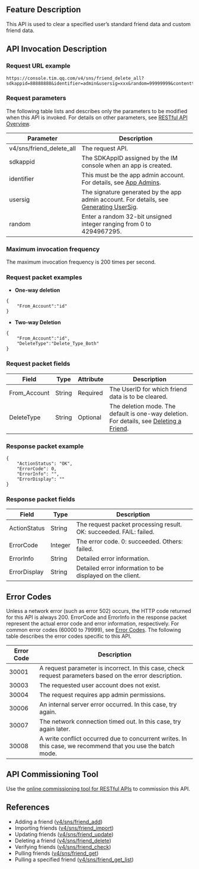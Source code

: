 ## Feature Description
This API is used to clear a specified user’s standard friend data and custom friend data.

## API Invocation Description
### Request URL example
```
https://console.tim.qq.com/v4/sns/friend_delete_all?sdkappid=88888888&identifier=admin&usersig=xxx&random=99999999&contenttype=json
```
### Request parameters

The following table lists and describes only the parameters to be modified when this API is invoked. For details on other parameters, see [RESTful API Overview](https://intl.cloud.tencent.com/document/product/1047/34620).

| Parameter | Description |
| ------------------ | ------------------------------------ |
| v4/sns/friend_delete_all | The request API. |
| sdkappid | The SDKAppID assigned by the IM console when an app is created. |
| identifier| This must be the app admin account. For details, see [App Admins](https://intl.cloud.tencent.com/document/product/1047/33517#app-.E7.AE.A1.E7.90.86.E5.91.98). |
| usersig | The signature generated by the app admin account. For details, see [Generating UserSig](https://intl.cloud.tencent.com/document/product/1047/34385). |
| random | Enter a random 32-bit unsigned integer ranging from 0 to 4294967295. |


### Maximum invocation frequency

The maximum invocation frequency is 200 times per second.

### Request packet examples
- **One-way deletion**
```
{
    "From_Account":"id"
}
```

- **Two-way Deletion**
```
{
    "From_Account":"id",
    "DeleteType":"Delete_Type_Both"
}
```

### Request packet fields

| Field | Type | Attribute | Description |
|----|----|----|-----|
| From_Account | String | Required | The UserID for which friend data is to be cleared. |
| DeleteType | String | Optional | The deletion mode. The default is one-way deletion. For details, see [Deleting a Friend](https://intl.cloud.tencent.com/document/product/1047/33521#.E5.88.A0.E9.99.A4.E5.A5.BD.E5.8F.8B). |

### Response packet example

```
{
    "ActionStatus": "OK",
    "ErrorCode": 0,
    "ErrorInfo": "",
    "ErrorDisplay": ""
}
```

### Response packet fields

| Field | Type | Description |
|----|----|-----|
| ActionStatus | String | The request packet processing result. OK: succeeded. FAIL: failed. |
| ErrorCode | Integer | The error code. 0: succeeded. Others: failed. |
| ErrorInfo | String | Detailed error information. |
| ErrorDisplay | String | Detailed error information to be displayed on the client. |


## Error Codes
Unless a network error (such as error 502) occurs, the HTTP code returned for this API is always 200. ErrorCode and ErrorInfo in the response packet represent the actual error code and error information, respectively.
For common error codes (60000 to 79999), see [Error Codes](https://intl.cloud.tencent.com/document/product/1047/34348).
The following table describes the error codes specific to this API.

| Error Code | Description |
| ------ | ------------------------------------------------------------ |
| 30001 | A request parameter is incorrect. In this case, check request parameters based on the error description. |
| 30003 | The requested user account does not exist. |
| 30004 | The request requires app admin permissions. |
| 30006 | An internal server error occurred. In this case, try again. |
| 30007 | The network connection timed out. In this case, try again later. |
| 30008 | A write conflict occurred due to concurrent writes. In this case, we recommend that you use the batch mode. |

## API Commissioning Tool
Use the [online commissioning tool for RESTful APIs](https://avc.cloud.tencent.com/im/APITester/APITester.html#v4/sns/friend_delete_all) to commission this API.

## References

- Adding a friend (<a href="https://intl.cloud.tencent.com/document/product/1047/34902">v4/sns/friend_add</a>)
- Importing friends (<a href="https://intl.cloud.tencent.com/document/product/1047/34903">v4/sns/friend_import</a>)
- Updating friends (<a href="https://intl.cloud.tencent.com/document/product/1047/34904">v4/sns/friend_update</a>)
- Deleting a friend (<a href="https://intl.cloud.tencent.com/document/product/1047/34905">v4/sns/friend_delete</a>)
- Verifying friends (<a href="https://intl.cloud.tencent.com/document/product/1047/34907">v4/sns/friend_check</a>)
- Pulling friends (<a href="https://intl.cloud.tencent.com/document/product/1047/34908">v4/sns/friend_get</a>)
- Pulling a specified friend (<a href="https://intl.cloud.tencent.com/document/product/1047/34910">v4/sns/friend_get_list</a>)
